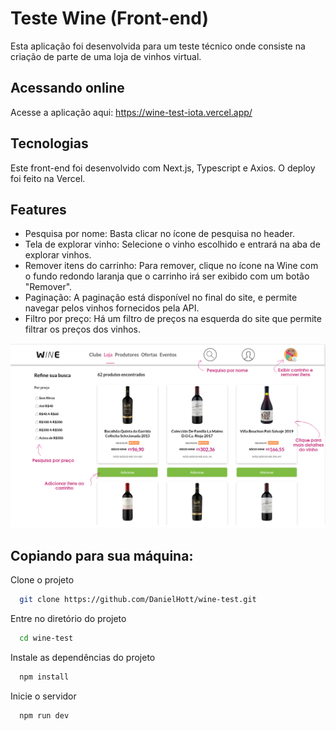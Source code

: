 # Teste Wine (Front-end)

Esta aplicação foi desenvolvida para um teste técnico onde consiste na criação de parte de uma loja de vinhos virtual.

## Acessando online

Acesse a aplicação aqui: https://wine-test-iota.vercel.app/


## Tecnologias

Este front-end foi desenvolvido com Next.js, Typescript e Axios. O deploy foi feito na Vercel.

## Features

- Pesquisa por nome: Basta clicar no ícone de pesquisa no header.
- Tela de explorar vinho: Selecione o vinho escolhido e entrará na aba de explorar vinhos.
- Remover itens do carrinho: Para remover, clique no ícone na Wine com o fundo redondo laranja que o carrinho irá ser exibido com um botão "Remover".
- Paginação: A paginação está disponível no final do site, e permite navegar pelos vinhos fornecidos pela API.
- Filtro por preço: Há um filtro de preços na esquerda do site que permite filtrar os preços dos vinhos.


![Web 1](https://github.com/DanielHott/imagens/blob/master/wine.png)

## Copiando para sua máquina:

Clone o projeto

```bash
  git clone https://github.com/DanielHott/wine-test.git
```

Entre no diretório do projeto

```bash
  cd wine-test
```

Instale as dependências do projeto

```bash
  npm install
```

Inicie o servidor

```bash
  npm run dev

